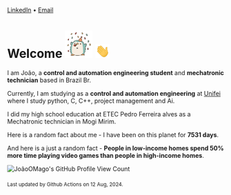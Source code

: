 [LinkedIn](https://www.linkedin.com/in/joão-pedro-gozzoli-b95641301/) &bull;
[Email](joaopedrogozzoli@gmail.com)

# Welcome <img src="happy.gif" height="64px" /> <img src="wave.gif" height="32px" />

I am João, a  **control and automation engineering student** and **mechatronic technician** based in Brazil Br.

Currently, I am studying as a **control and automation engineering** at [Unifei](https://unifei.edu.br) where I study python, C, C++, project management and Ai.

I did my high school education at ETEC Pedro Ferreira alves as a Mechatronic technician in Mogi Mirim.

Here is a random fact about me - I have been on this planet for **7531 days**.

And here is a just a random fact -  **People in low-income homes spend 50% more time playing video games than people in high-income homes**.

![JoãoOMago's GitHub Profile View Count](https://komarev.com/ghpvc/?username=JoaoOMago)

<sub>Last updated by Github Actions on 12 Aug, 2024.</sub>
